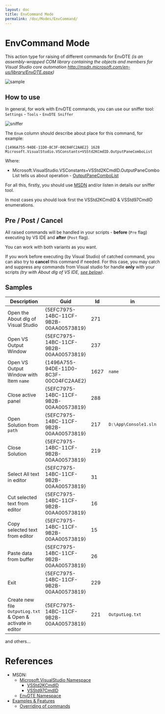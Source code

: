 ```yaml
---
layout: doc
title: EnvCommand Mode
permalink: /doc/Modes/EnvCommand/
---
```


# EnvCommand Mode

This action type for raising of different commands for EnvDTE *(is an assembly-wrapped COM library containing the objects and members for Visual Studio core automation http://msdn.microsoft.com/en-us/library/EnvDTE.aspx)*

![sample](../../Resources/examples/EnvCommand.png)

## How to use

In general, for work with EnvDTE commands, you can use our sniffer tool: `Settings` - `Tools` - `EnvDTE Sniffer`

![sniffer](../../Resources/examples/CommandEvent.gif)

The `Enum` column should describe about place for this command, for example:

```
{1496A755-94DE-11D0-8C3F-00C04FC2AAE2} 1628 Microsoft.VisualStudio.VSConstants+VSStd2KCmdID.OutputPaneComboList
```

Where:

* Microsoft.VisualStudio.VSConstants+VSStd2KCmdID.OutputPaneComboList tells us about operation - [OutputPaneComboList](https://msdn.microsoft.com/en-us/library/microsoft.visualstudio.vsconstants.vsstd2kcmdid.aspx?f=255&MSPPError=-2147217396)

For all this, firstly, you should use [MSDN](https://msdn.microsoft.com/en-us/library/microsoft.visualstudio.aspx) and/or listen in details our sniffer tool.

In most cases you should look first the VSStd2KCmdID & VSStd97CmdID enumerations.

## Pre / Post / Cancel

All raised commands will be handled in your scripts - **before** (`Pre` flag) executing by VS IDE and **after** (`Post` flag).

You can work with both variants as you want.

If you work before executing (by Visual Studio) of catched command, you can also try to **cancel** this command if needed.
For this case, you may catch and suppress any commands from Visual studio for handle **only** with your scripts *(try with About dlg of VS IDE, [see below](#samples))*.

## Samples

Description | Guid | Id | in | out
------------|------|----|----|----
Open the About dlg of Visual Studio |{5EFC7975-14BC-11CF-9B2B-00AA00573819} | 271 | | 
Open VS Output Window | {5EFC7975-14BC-11CF-9B2B-00AA00573819} | 237 | | 
Open VS Output Window with Item `name` | {1496A755-94DE-11D0-8C3F-00C04FC2AAE2} | 1627 | `name` | 
Close active panel | {5EFC7975-14BC-11CF-9B2B-00AA00573819} | 288 | | 
Open Solution from `path` | {5EFC7975-14BC-11CF-9B2B-00AA00573819} | 217 | `D:\App\Console1.sln` | 
Close Solution | {5EFC7975-14BC-11CF-9B2B-00AA00573819} | 219 
Select All text in editor | {5EFC7975-14BC-11CF-9B2B-00AA00573819} | 31 | | 
Cut selected text from editor | {5EFC7975-14BC-11CF-9B2B-00AA00573819} | 16 | | 
Copy selected text from editor | {5EFC7975-14BC-11CF-9B2B-00AA00573819} | 15 | | 
Paste data from buffer | {5EFC7975-14BC-11CF-9B2B-00AA00573819} | 26 | | 
Exit | {5EFC7975-14BC-11CF-9B2B-00AA00573819} | 229 | | 
Create new file `OutputLog.txt` & Open & activate in editor | {5EFC7975-14BC-11CF-9B2B-00AA00573819} | 221 | `OutputLog.txt` | 

and others...


# References

* MSDN:
    * [Microsoft.VisualStudio Namespace](https://msdn.microsoft.com/en-us/library/microsoft.visualstudio.aspx)
        * [VSStd2KCmdID](https://msdn.microsoft.com/en-us/library/microsoft.visualstudio.vsconstants.vsstd2kcmdid.aspx)
        * [VSStd97CmdID](https://msdn.microsoft.com/en-us/library/microsoft.visualstudio.vsconstants.vsstd97cmdid.aspx)
    * [EnvDTE Namespace](http://msdn.microsoft.com/en-us/library/EnvDTE.aspx)
* [Examples & Features](../../Examples/)
    * [Overriding of commands](../../Examples/Overriding/)